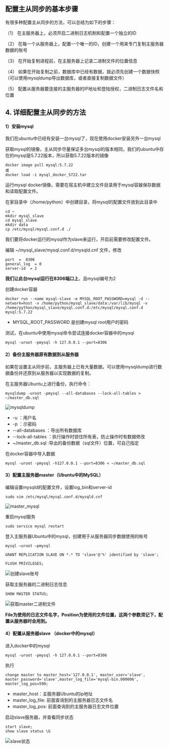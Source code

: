 ##  配置主从同步的基本步骤

有很多种配置主从同步的方法，可以总结为如下的步骤：

（1） 在主服务器上，必须开启二进制日志机制和配置一个独立的ID

（2） 在每一个从服务器上，配置一个唯一的ID，创建一个用来专门复制主服务器数据的账号

（3） 在开始复制进程前，在主服务器上记录二进制文件的位置信息

（4） 如果在开始复制之前，数据库中已经有数据，就必须先创建一个数据快照（可以使用mysqldump导出数据库，或者直接复制数据文件）

（5） 配置从服务器要连接的主服务器的IP地址和登陆授权，二进制日志文件名和位置

## 4. 详细配置主从同步的方法

#### 1）安装mysql

我们在ubuntu中已经有安装一台mysql了，现在使用docker安装另外一台mysql

获取mysql的镜像，主从同步尽量保证多台mysql的版本相同，我们的ubuntu中存在的mysql是5.7.22版本，所以获取5.7.22版本的镜像

```
docker image pull mysql:5.7.22
或
docker load -i mysql_docker_5722.tar
```

运行mysql docker镜像，需要在宿主机中建立文件目录用于mysql容器保存数据和读取配置文件。

在家目录中（/home/python）中创建目录，将mysql的配置文件放到此目录中

```
cd ~
mkdir mysql_slave
cd mysql_slave
mkdir data
cp /etc/mysql/mysql.conf.d ./
```

我们要将docker运行的mysql作为slave来运行，开启前需要修改配置文件。

编辑 ~/mysql_slave/mysql.conf.d/mysqld.cnf 文件，修改

```
port  =  8306
general_log  = 0
server-id  = 2
```

**我们让此台mysql运行在8306端口上**，且mysql编号为2

创建docker容器

```
docker run --name mysql-slave -e MYSQL_ROOT_PASSWORD=mysql -d --network=host -v /home/python/mysql_slave/data:/var/lib/mysql -v /home/python/mysql_slave/mysql.conf.d:/etc/mysql/mysql.conf.d  mysql:5.7.22
```

- MYSQL_ROOT_PASSWORD 是创建mysql root用户的密码

测试，在ubuntu中使用mysql命令尝试连接docker容器中的mysql

```
mysql -uroot -pmysql -h 127.0.0.1 --port=8306
```

#### 2）备份主服务器原有数据到从服务器

如果在设置主从同步前，主服务器上已有大量数据，可以使用mysqldump进行数据备份并还原到从服务器以实现数据的复制。

在主服务器Ubuntu上进行备份，执行命令：

```
mysqldump -uroot -pmysql --all-databases --lock-all-tables > ~/master_db.sql
```

![mysqldump](http://localhost:85/images/mysqldump.png)

- -u ：用户名
- -p ：示密码
- --all-databases ：导出所有数据库
- --lock-all-tables ：执行操作时锁住所有表，防止操作时有数据修改
- ~/master_db.sql :导出的备份数据（sql文件）位置，可自己指定

在docker容器中导入数据

```
mysql -uroot -pmysql -h127.0.0.1 --port=8306 < ~/master_db.sql
```

#### 3）配置主服务器master（Ubuntu中的MySQL）

编辑设置mysqld的配置文件，设置log_bin和server-id

```
sudo vim /etc/mysql/mysql.conf.d/mysqld.cnf
```

![master_mysql](http://localhost:85/images/master_mysql.png)

重启mysql服务

```
sudo service mysql restart
```

登入主服务器Ubuntu中的mysql，创建用于从服务器同步数据使用的帐号

```
mysql –uroot –pmysql

GRANT REPLICATION SLAVE ON *.* TO 'slave'@'%' identified by 'slave';

FLUSH PRIVILEGES;
```

![创建slave账号](http://localhost:85/images/%E5%88%9B%E5%BB%BAslave%E8%B4%A6%E5%8F%B7.png)

获取主服务器的二进制日志信息

```
SHOW MASTER STATUS;
```

![获取master二进制文件](http://localhost:85/images/%E8%8E%B7%E5%8F%96master%E4%BA%8C%E8%BF%9B%E5%88%B6%E6%96%87%E4%BB%B6.png)

**File为使用的日志文件名字，Position为使用的文件位置，这两个参数须记下，配置从服务器时会用到。**

#### 4）配置从服务器slave （docker中的mysql）

进入docker中的mysql

```
mysql -uroot -pmysql -h 127.0.0.1 --port=8306
```

执行

```
change master to master_host='127.0.0.1', master_user='slave', master_password='slave',master_log_file='mysql-bin.000006', master_log_pos=590;
```

- master_host：主服务器Ubuntu的ip地址
- master_log_file: 前面查询到的主服务器日志文件名
- master_log_pos: 前面查询到的主服务器日志文件位置

启动slave服务器，并查看同步状态

```
start slave;
show slave status \G
```

![slave状态](http://localhost:85/images/slave%E7%8A%B6%E6%80%81.png)